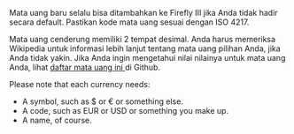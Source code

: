 Mata uang baru selalu bisa ditambahkan ke Firefly III jika Anda tidak hadir secara default. Pastikan kode mata uang sesuai dengan ISO 4217.

Mata uang cenderung memiliki 2 tempat desimal. Anda harus memeriksa Wikipedia untuk informasi lebih lanjut tentang mata uang pilihan Anda, jika Anda tidak yakin. Jika Anda ingin mengetahui nilai nilainya untuk mata uang Anda, lihat [ daftar mata uang ini ](https://github.com/xsolla/currency-format/blob/master/currency-format.json) di Github.

Please note that each currency needs:

- A symbol, such as $ or € or something else.
- A code, such as EUR or USD or something you make up.
- A name, of course.